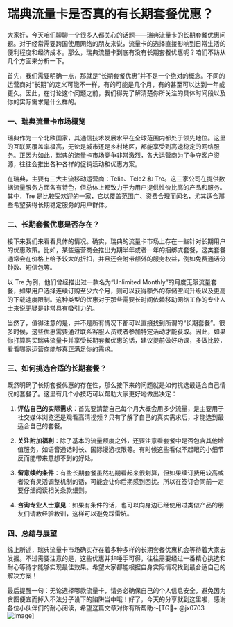 # 瑞典流量卡是否真的有长期套餐优惠？

大家好，今天咱们聊聊一个很多人都关心的话题——瑞典流量卡的长期套餐优惠问题。对于经常需要跨国使用网络的朋友来说，流量卡的选择直接影响到日常生活的便利程度和经济成本。那么，瑞典流量卡到底有没有长期套餐优惠呢？咱们不妨从几个方面来分析一下。

首先，我们需要明确一点，那就是“长期套餐优惠”并不是一个绝对的概念。不同的运营商对“长期”的定义可能不一样，有的可能是几个月，有的甚至可以达到一年或更久。因此，在讨论这个问题之前，我们得先了解清楚你所关注的具体时间段以及你的实际需求是什么样的。

### 一、瑞典流量卡市场概览

瑞典作为一个北欧国家，其通信技术发展水平在全球范围内都处于领先地位。这里的互联网覆盖率极高，无论是城市还是乡村地区，都能享受到高速稳定的网络服务。正因为如此，瑞典的流量卡市场竞争非常激烈，各大运营商为了争夺客户资源，往往会推出各种各样的促销活动和优惠方案。

在瑞典，主要有三大主流移动运营商：Telia、Tele2 和 Tre。这三家公司在提供数据流量服务方面各有特色，但总体上都致力于为用户提供性价比高的产品和服务。其中，Tre 是比较受欢迎的一家，它以覆盖范围广、资费合理而闻名，尤其适合那些希望获得长期稳定服务的用户群体。

### 二、长期套餐优惠是否存在？

接下来我们来看看具体的情况。确实，瑞典的流量卡市场上存在一些针对长期用户的优惠政策。比如，某些运营商会推出为期半年或者一年的捆绑式套餐，这类套餐通常会在价格上给予较大的折扣，并且还会附带额外的服务权益，例如免费通话分钟数、短信包等。

以 Tre 为例，他们曾经推出过一款名为“Unlimited Monthly”的月度无限流量套餐，如果用户选择连续订购至少六个月，则可以获得额外的存储空间升级以及更高的下载速度限制。这种类型的优惠对于那些需要长时间依赖移动网络工作的专业人士来说无疑是非常具有吸引力的。

当然了，值得注意的是，并不是所有情况下都可以直接找到所谓的“长期套餐”。很多时候，这些优惠需要通过联系客服人员或者参加特定活动才能获取。因此，如果你打算购买瑞典流量卡并享受长期套餐优惠的话，建议提前做好功课，多做比较，看看哪家运营商能够真正满足你的需求。

### 三、如何挑选合适的长期套餐？

既然明确了长期套餐优惠的存在性，那么接下来的问题就是如何挑选最适合自己情况的套餐了。这里有几个小技巧可以帮助大家更好地做出决定：

1. **评估自己的实际需求**：首先要清楚自己每个月大概会用多少流量，是主要用于社交媒体浏览还是观看高清视频？只有了解了自己的真实需求后，才能选到最适合自己的套餐。
   
2. **关注附加福利**：除了基本的流量额度之外，还要注意看套餐中是否包含其他增值服务，如语音通话时长、国际漫游权限等。有时候这些看似不起眼的小细节反而能带来意想不到的好处。

3. **留意续约条件**：有些长期套餐虽然初期看起来很划算，但如果续订费用较高或者没有灵活调整机制的话，可能会让你后期感到困扰。所以在签订合同前一定要仔细阅读相关条款细则。

4. **咨询专业人士意见**：如果有条件的话，也可以向身边已经使用过类似产品的朋友们请教经验教训，这样可以避免踩雷坑。

### 四、总结与展望

综上所述，瑞典流量卡市场确实存在着多种多样的长期套餐优惠机会等待着大家去发掘。不过需要注意的是，这些优惠并非唾手可得，往往需要经过一番精心挑选和耐心等待才能够实现最佳效果。希望大家都能根据自身实际情况找到最合适自己的解决方案！

最后提醒一句：无论选择哪款流量卡，请务必确保自己的个人信息安全，避免因为贪图便宜而掉入不法分子设下的陷阱当中哦！好了，今天的分享就到这里啦，感谢各位小伙伴们的耐心阅读，希望这篇文章对你有所帮助～[TG💪+ @jx0703 ![Image](https://github.com/user-attachments/assets/dbca1d08-cadb-493c-b0ec-ad6f7a83f270)]